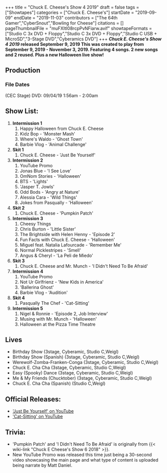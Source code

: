 +++
title = "Chuck E. Cheese's Show 4 2019"
draft = false
tags = ["Showtapes"]
categories = ["Chuck E. Cheese's"]
startDate = "2019-09-09"
endDate = "2019-11-03"
contributors = ["The 64th Gamer","CyberSnout","Bowling for Cheese"]
citations = []
pageThumbnailFile = "muFXItI08rcpPvNFiarw.avif"
showtapeFormats = ["Studio C 3x DVD + Floppy","Studio C 3x DVD + Floppy","Studio C USB + MicroSD","3-Stage DVD","Cyberamics DVD"]
+++
***Chuck E. Cheese's Show 4 2019* released September 9, 2019
This was created to play from September 9, 2019 - November 3, 2019. Featuring 4 songs. 2 new songs and 2 reused. Plus a new Halloween live show!**

## Production

### File Dates

(CEC Stage) DVD: 09/04/19 1:56am - 2:00am

## Show List:

1.  **Intermission 1**
    1.  Happy Halloween from Chuck E. Cheese
    2.  Kidz Bop - 'Monster Mash'
    3.  Where's Waldo - 'Ghost Town'
    4.  Barbie Vlog - 'Animal Challenge'
2.  **Skit 1**
    1.  Chuck E. Cheese - 'Just Be Yourself'
3.  **Intermission 2**
    1.  YouTube Promo
    2.  Jonas Blue - 'I See Love'
    3.  OmNom Stories - 'Halloween'
    4.  BTS - 'Lights'
    5.  'Jasper T. Jowls'
    6.  Odd Bods - 'Angry at Nature'
    7.  Alessia Cara - 'Wild Things'
    8.  Jokes from Pasqually - 'Halloween'
4.  **Skit 2**
    1.  Chuck E. Cheese - 'Pumpkin Patch'
5.  **Intermission 3**
    1.  Cheesy Things
    2.  Chris Burton - 'Little Sister'
    3.  The Brightside with Helen Henny - 'Episode 2'
    4.  Fun Facts with Chuck E. Cheese - 'Halloween'
    5.  Miguel feat. Natalia Lafourcade - 'Remember Me'
    6.  Normal Picklestripes - 'Smell'
    7.  Angus & Cheryl - 'La Peli de Miedo'
6.  **Skit 3**
    1.  Chuck E. Cheese and Mr. Munch - 'I Didn't Need To Be Afraid'
7.  **Intermission 4**
    1.  YouTube Promo
    2.  Not Ur Girlfrienz - 'New Kids in America'
    3.  'Ballerina Ghost'
    4.  Barbie Vlog - 'Audition'
8.  **Skit 4**
    1.  Pasqually The Chef - 'Cat-Sitting'
9.  **Intermission 5**
    1.  Nigel & Ronnie - 'Episode 2, Job Interview'
    2.  Musing with Mr. Munch - 'Halloween'
    3.  Halloween at the Pizza Time Theatre

## Lives

- Birthday Show (3stage, Cyberamic, Studio C,Weigl)
- Birthday Show (Spanish) (3stage, Cyberamic, Studio C,Weigl)
- Werewolf-Zomba-Franken-Conga (3stage, Cyberamic, Studio C,Weigl)
- Chuck E. Cha Cha (3stage, Cyberamic, Studio C,Weigl)
- Easy (Spooky) Dance (3stage, Cyberamic, Studio C,Weigl)
- Me & My Friends (Chucktober) (3stage, Cyberamic, Studio C,Weigl)
- Chuck E. Cha Cha (Spanish) (Studio C,Weigl)

## Official Releases:

- ['Just Be Yourself' on YouTube](https://www.youtube.com/watch?v=zhkiBZL7fao)
- ['Cat-Sitting' on YouTube](https://www.youtube.com/watch?v=b5gtaZBh5bA)

## Trivia:

- 'Pumpkin Patch' and 'I Didn't Need To Be Afraid' is originally from {{< wiki-link "Chuck E Cheese's Show 6 2018" >}}.
- New YouTube Promo was released this time just being a 30-second video showcasing the main page and what type of content is uploaded being narrate by Matt Daniel.
